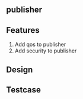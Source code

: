 ## publisher

## Features
1. Add qos to publisher
2. Add security to publisher

## Design

## Testcase